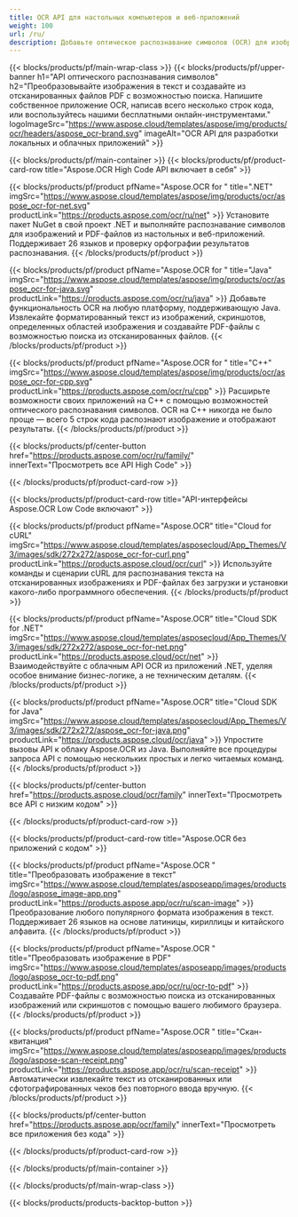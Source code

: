 ```yaml
---
title: OCR API для настольных компьютеров и веб-приложений
weight: 100
url: /ru/
description: Добавьте оптическое распознавание символов (OCR) для изображений и PDF-файлов в свои приложения .NET, Java и C++, написав менее 10 строк кода.
---
```


{{< blocks/products/pf/main-wrap-class >}}
{{< blocks/products/pf/upper-banner h1="API оптического распознавания символов" h2="Преобразовывайте изображения в текст и создавайте из отсканированных файлов PDF с возможностью поиска. Напишите собственное приложение OCR, написав всего несколько строк кода, или воспользуйтесь нашими бесплатными онлайн-инструментами." logoImageSrc="https://www.aspose.cloud/templates/aspose/img/products/ocr/headers/aspose_ocr-brand.svg" imageAlt="OCR API для разработки локальных и облачных приложений" >}}

{{< blocks/products/pf/main-container >}}
{{< blocks/products/pf/product-card-row title="Aspose.OCR High Code API включает в себя" >}}

{{< blocks/products/pf/product pfName="Aspose.OCR for " title=".NET" imgSrc="https://www.aspose.cloud/templates/aspose/img/products/ocr/aspose_ocr-for-net.svg" productLink="https://products.aspose.com/ocr/ru/net" >}}
Установите пакет NuGet в свой проект .NET и выполняйте распознавание символов для изображений и PDF-файлов из настольных и веб-приложений. Поддерживает 26 языков и проверку орфографии результатов распознавания.
{{< /blocks/products/pf/product >}}

{{< blocks/products/pf/product pfName="Aspose.OCR for " title="Java" imgSrc="https://www.aspose.cloud/templates/aspose/img/products/ocr/aspose_ocr-for-java.svg" productLink="https://products.aspose.com/ocr/ru/java" >}}
Добавьте функциональность OCR на любую платформу, поддерживающую Java. Извлекайте форматированный текст из изображений, скриншотов, определенных областей изображения и создавайте PDF-файлы с возможностью поиска из отсканированных файлов.
{{< /blocks/products/pf/product >}}

{{< blocks/products/pf/product pfName="Aspose.OCR for " title="C++" imgSrc="https://www.aspose.cloud/templates/aspose/img/products/ocr/aspose_ocr-for-cpp.svg" productLink="https://products.aspose.com/ocr/ru/cpp" >}}
Расширьте возможности своих приложений на C++ с помощью возможностей оптического распознавания символов. OCR на C++ никогда не было проще — всего 5 строк кода распознают изображение и отображают результаты.
{{< /blocks/products/pf/product >}}

{{< blocks/products/pf/center-button href="https://products.aspose.com/ocr/ru/family/" innerText="Просмотреть все API High Code" >}}

{{< /blocks/products/pf/product-card-row >}}

{{< blocks/products/pf/product-card-row title="API-интерфейсы Aspose.OCR Low Code включают" >}}

{{< blocks/products/pf/product pfName="Aspose.OCR" title="Cloud for cURL" imgSrc="https://www.aspose.cloud/templates/asposecloud/App_Themes/V3/images/sdk/272x272/aspose_ocr-for-curl.png" productLink="https://products.aspose.cloud/ocr/curl" >}}
Используйте команды и сценарии cURL для распознавания текста на отсканированных изображениях и PDF-файлах без загрузки и установки какого-либо программного обеспечения.
{{< /blocks/products/pf/product >}}

{{< blocks/products/pf/product pfName="Aspose.OCR" title="Cloud SDK for .NET" imgSrc="https://www.aspose.cloud/templates/asposecloud/App_Themes/V3/images/sdk/272x272/aspose_ocr-for-net.png" productLink="https://products.aspose.cloud/ocr/net" >}}
Взаимодействуйте с облачным API OCR из приложений .NET, уделяя особое внимание бизнес-логике, а не техническим деталям.
{{< /blocks/products/pf/product >}}

{{< blocks/products/pf/product pfName="Aspose.OCR" title="Cloud SDK for Java" imgSrc="https://www.aspose.cloud/templates/asposecloud/App_Themes/V3/images/sdk/272x272/aspose_ocr-for-java.png" productLink="https://products.aspose.cloud/ocr/java" >}}
Упростите вызовы API к облаку Aspose.OCR из Java. Выполняйте все процедуры запроса API с помощью нескольких простых и легко читаемых команд.
{{< /blocks/products/pf/product >}}

{{< blocks/products/pf/center-button href="https://products.aspose.cloud/ocr/family" innerText="Просмотреть все API с низким кодом" >}}

{{< /blocks/products/pf/product-card-row >}}

{{< blocks/products/pf/product-card-row title="Aspose.OCR без приложений с кодом" >}}

{{< blocks/products/pf/product pfName="Aspose.OCR " title="Преобразовать изображение в текст" imgSrc="https://www.aspose.cloud/templates/asposeapp/images/products/logo/aspose_image-app.png" productLink="https://products.aspose.app/ocr/ru/scan-image" >}}
Преобразование любого популярного формата изображения в текст. Поддерживает 26 языков на основе латиницы, кириллицы и китайского алфавита.
{{< /blocks/products/pf/product >}}

{{< blocks/products/pf/product pfName="Aspose.OCR " title="Преобразовать изображение в PDF" imgSrc="https://www.aspose.cloud/templates/asposeapp/images/products/logo/aspose_ocr-to-pdf.png" productLink="https://products.aspose.app/ocr/ru/ocr-to-pdf" >}}
Создавайте PDF-файлы с возможностью поиска из отсканированных изображений или скриншотов с помощью вашего любимого браузера.
{{< /blocks/products/pf/product >}}

{{< blocks/products/pf/product pfName="Aspose.OCR " title="Скан-квитанция" imgSrc="https://www.aspose.cloud/templates/asposeapp/images/products/logo/aspose-scan-receipt.png" productLink="https://products.aspose.app/ocr/ru/scan-receipt" >}}
Автоматически извлекайте текст из отсканированных или сфотографированных чеков без повторного ввода вручную.
{{< /blocks/products/pf/product >}}

{{< blocks/products/pf/center-button href="https://products.aspose.app/ocr/family" innerText="Просмотреть все приложения без кода" >}}

{{< /blocks/products/pf/product-card-row >}}

{{< /blocks/products/pf/main-container >}}

{{< /blocks/products/pf/main-wrap-class >}}

{{< blocks/products/products-backtop-button >}}